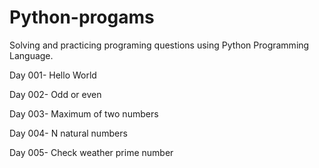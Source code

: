 # Python-progams
Solving and practicing programing questions using Python Programming Language. 

Day 001- Hello World

Day 002- Odd or even

Day 003- Maximum of two numbers

Day 004- N natural numbers

Day 005- Check weather prime number
